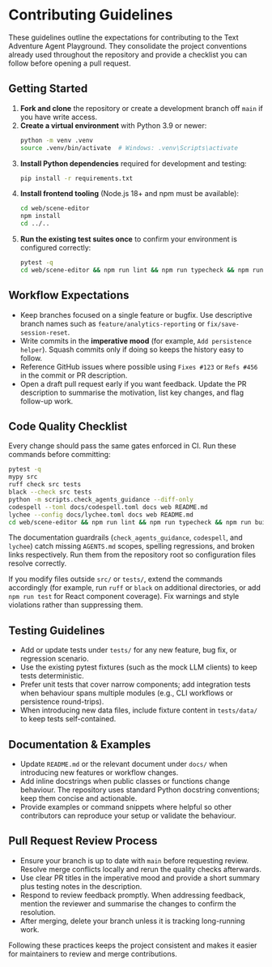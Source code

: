# Contributing Guidelines

These guidelines outline the expectations for contributing to the Text Adventure Agent Playground.
They consolidate the project conventions already used throughout the repository and provide a
checklist you can follow before opening a pull request.

## Getting Started

1. **Fork and clone** the repository or create a development branch off `main` if you have write
   access.
2. **Create a virtual environment** with Python 3.9 or newer:
   ```bash
   python -m venv .venv
   source .venv/bin/activate  # Windows: .venv\Scripts\activate
   ```
3. **Install Python dependencies** required for development and testing:
   ```bash
   pip install -r requirements.txt
   ```
4. **Install frontend tooling** (Node.js 18+ and npm must be available):
   ```bash
   cd web/scene-editor
   npm install
   cd ../..
   ```
5. **Run the existing test suites once** to confirm your environment is configured correctly:
   ```bash
   pytest -q
   cd web/scene-editor && npm run lint && npm run typecheck && npm run build && cd ../..
   ```

## Workflow Expectations

- Keep branches focused on a single feature or bugfix. Use descriptive branch names such as
  `feature/analytics-reporting` or `fix/save-session-reset`.
- Write commits in the **imperative mood** (for example, `Add persistence helper`). Squash commits
  only if doing so keeps the history easy to follow.
- Reference GitHub issues where possible using `Fixes #123` or `Refs #456` in the commit or PR
  description.
- Open a draft pull request early if you want feedback. Update the PR description to summarise the
  motivation, list key changes, and flag follow-up work.

## Code Quality Checklist

Every change should pass the same gates enforced in CI. Run these commands before committing:

```bash
pytest -q
mypy src
ruff check src tests
black --check src tests
python -m scripts.check_agents_guidance --diff-only
codespell --toml docs/codespell.toml docs web README.md
lychee --config docs/lychee.toml docs web README.md
cd web/scene-editor && npm run lint && npm run typecheck && npm run build && cd ../..
```

The documentation guardrails (`check_agents_guidance`, `codespell`, and `lychee`) catch missing
`AGENTS.md` scopes, spelling regressions, and broken links respectively. Run them from the
repository root so configuration files resolve correctly.

If you modify files outside `src/` or `tests/`, extend the commands accordingly (for example, run
`ruff` or `black` on additional directories, or add `npm run test` for React component coverage). Fix
warnings and style violations rather than suppressing them.

## Testing Guidelines

- Add or update tests under `tests/` for any new feature, bug fix, or regression scenario.
- Use the existing pytest fixtures (such as the mock LLM clients) to keep tests deterministic.
- Prefer unit tests that cover narrow components; add integration tests when behaviour spans multiple
  modules (e.g., CLI workflows or persistence round-trips).
- When introducing new data files, include fixture content in `tests/data/` to keep tests
  self-contained.

## Documentation & Examples

- Update `README.md` or the relevant document under `docs/` when introducing new features or workflow
  changes.
- Add inline docstrings when public classes or functions change behaviour. The repository uses
  standard Python docstring conventions; keep them concise and actionable.
- Provide examples or command snippets where helpful so other contributors can reproduce your setup
  or validate the behaviour.

## Pull Request Review Process

- Ensure your branch is up to date with `main` before requesting review. Resolve merge conflicts
  locally and rerun the quality checks afterwards.
- Use clear PR titles in the imperative mood and provide a short summary plus testing notes in the
  description.
- Respond to review feedback promptly. When addressing feedback, mention the reviewer and summarise
  the changes to confirm the resolution.
- After merging, delete your branch unless it is tracking long-running work.

Following these practices keeps the project consistent and makes it easier for maintainers to review
and merge contributions.
